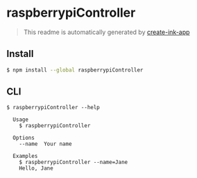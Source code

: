 # raspberrypiController

> This readme is automatically generated by [create-ink-app](https://github.com/vadimdemedes/create-ink-app)


## Install

```bash
$ npm install --global raspberrypiController
```


## CLI

```
$ raspberrypiController --help

  Usage
    $ raspberrypiController

  Options
    --name  Your name

  Examples
    $ raspberrypiController --name=Jane
    Hello, Jane
```
